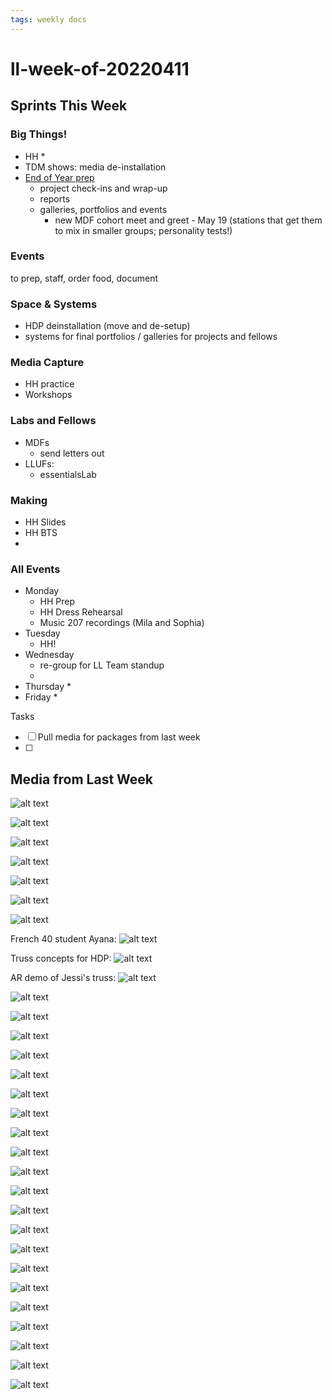 ```yaml
---
tags: weekly docs
---
```


# ll-week-of-20220411

## Sprints This Week

### Big Things!

* HH 
    * 
* TDM shows: media de-installation
* [End of Year prep](https://hackmd.io/d4J6SnZZR1u7R4teLtLbxA)
    * project check-ins and wrap-up
    * reports
    * galleries, portfolios and events
        * new MDF cohort meet and greet - May 19 (stations that get them to mix in smaller groups; personality tests!)


### Events
to prep, staff, order food, document




### Space & Systems
* HDP deinstallation (move and de-setup)
* systems for final portfolios / galleries for projects and fellows

### Media Capture
* HH practice
* Workshops


### Labs and Fellows
* MDFs
    * send letters out
* LLUFs:
    * essentialsLab

### Making
* HH Slides
* HH BTS
* 

### All Events

* Monday
    * HH Prep
    * HH Dress Rehearsal
    * Music 207 recordings (Mila and Sophia)
* Tuesday
    * HH!
* Wednesday
    * re-group for LL Team standup
    * 
* Thursday
    * 
* Friday
    * 


Tasks
- [ ] Pull media for packages from last week
- [ ] 


## Media from Last Week

![alt text](https://files.slack.com/files-pri/T0HTW3H0V-F038EAWHJ07/final-compressed_200.gif?pub_secret=6f763b1f3c)

![alt text](https://files.slack.com/files-pri/T0HTW3H0V-F038S2K4CAH/cycles-floorplans.jpg?pub_secret=f171a22d73)

![alt text](https://files.slack.com/files-pri/T0HTW3H0V-F038EAX4QJ3/0001-0060_200.gif?pub_secret=326509e8e5)


![alt text](https://files.slack.com/files-pri/T0HTW3H0V-F039BKW0KU1/charlie_s_blender_project.png?pub_secret=f11919c0b8)

![alt text](https://files.slack.com/files-pri/T0HTW3H0V-F038XKRNBEZ/portrait_lighting-xiaoyi.png?pub_secret=f439b492c4)

![alt text](https://files.slack.com/files-pri/T0HTW3H0V-F03923ATJBF/screen_shot_2022-03-29_at_10.18.44_am.png?pub_secret=37610b5476)

![alt text](https://files.slack.com/files-pri/T0HTW3H0V-F0395NNMVGB/image_from_ios.jpg?pub_secret=9ad93196b4)

French 40 student Ayana: 
![alt text](https://files.slack.com/files-pri/T0HTW3H0V-F039XHQG81W/ayana.jpg?pub_secret=c808043196)

Truss concepts for HDP:
![alt text](https://files.slack.com/files-pri/T0HTW3H0V-F039EE05YUR/0001-0080_200.gif?pub_secret=8b8488ea35)

AR demo of Jessi's truss:
![alt text](https://files.slack.com/files-pri/T0HTW3H0V-F03949ECGQ6/reality-composer-concept_200.gif?pub_secret=c7c73ff6c0)

![alt text](https://files.slack.com/files-pri/T0HTW3H0V-F0399520M1S/screen_shot_2022-03-29_at_2.54.17_pm.png?pub_secret=523c277369)

![alt text](https://files.slack.com/files-pri/T0HTW3H0V-F0390JGME9L/rippedpaper_writing.png?pub_secret=07c1215265)

![alt text](https://files.slack.com/files-pri/T0HTW3H0V-F0397RA2PKL/whiteboard-demo.jpg?pub_secret=cdbdb4796d)

![alt text](https://files.slack.com/files-pri/T0HTW3H0V-F03949ECGQ6/reality-composer-concept_200.gif?pub_secret=c7c73ff6c0)

![alt text](https://files.slack.com/files-pri/T0HTW3H0V-F03A27QQE9E/screen_shot_2022-03-30_at_12.24.44_pm.png?pub_secret=1bf8bd27f0)

![alt text](https://files.slack.com/files-pri/T0HTW3H0V-F039D76B2SF/ezgif.com-gif-maker__1__2.gif?pub_secret=b088b72a03)

![alt text](https://files.slack.com/files-pri/T0HTW3H0V-F039SDQ5C1F/image_from_ios.jpg?pub_secret=8041819f31)

![alt text](https://files.slack.com/files-pri/T0HTW3H0V-F03A44HEMPA/orbiting-truss-with-statue_540.gif?pub_secret=f85b7ded21)

![alt text](https://files.slack.com/files-pri/T0HTW3H0V-F039HEFDT3N/image.png?pub_secret=b2bdd2f5f7)

![alt text](https://files.slack.com/files-pri/T0HTW3H0V-F039J8ACMNE/screen_shot_2022-03-31_at_10.31.04_am.png?pub_secret=0ff1d513de)

![alt text](https://files.slack.com/files-pri/T0HTW3H0V-F039C3FLH7G/screen_shot_2022-03-31_at_11.36.12_am.png?pub_secret=24dd9ac848)

![alt text](https://files.slack.com/files-pri/T0HTW3H0V-F039CTR7AT0/image_from_ios.jpg?pub_secret=78fb2166c7)

![alt text](https://files.slack.com/files-pri/T0HTW3H0V-F039L2Q49AN/ezgif.com-gif-maker__37_.gif?pub_secret=ce7b54235a)

![alt text](https://files.slack.com/files-pri/T0HTW3H0V-F039ETPCL6S/mk-ll-photos-20220331-001-2.jpg?pub_secret=5a9a7825b4)

![alt text](https://files.slack.com/files-pri/T0HTW3H0V-F0396VBD3DM/mk-ll-photos-20220331-002-2.jpg?pub_secret=4155a345fc)

![alt text](https://files.slack.com/files-pri/T0HTW3H0V-F03ADTURRJL/victoria-1.jpg?pub_secret=b11e4f74b1)

![alt text](https://files.slack.com/files-pri/T0HTW3H0V-F03A2PUCY01/victoria-4.jpg?pub_secret=6b86b40f58)

![alt text](https://files.slack.com/files-pri/T0HTW3H0V-F039SN800KU/screen_shot_2022-04-01_at_4.21.51_pm.png?pub_secret=2bf2cf3978)

![alt text](https://files.slack.com/files-pri/T0HTW3H0V-F039WL44Q8L/image_from_ios.jpg?pub_secret=4e80bbd5a2)

![alt text](https://files.slack.com/files-pri/T0HTW3H0V-F03AJ3YQ6PJ/image_from_ios.jpg?pub_secret=ae85865a18)

![alt text](https://files.slack.com/files-pri/T0HTW3H0V-F039NUTJY94/image_from_ios.jpg?pub_secret=6cb4bd27ce)


